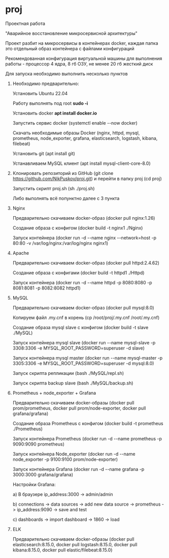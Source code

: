 # proj
Проектная работа

"Аварийное восстановление микросервисной архитектуры"

Проект разбит на микросервисы в контейнерах docker, каждая папка это отдельный образ контейнера с файлами конфигураций

Рекомендованная конфигурация виртуальной машины для выполнения работы - процессор 4 ядра, 8 гб ОЗУ, не менее 20 гб жесткий диск

Для запуска необходимо выполнить несколько пунктов

1. Необходимо предварительно:

   Установить Ubuntu 22.04

   Работу выполнять под root **sudo -i**

   Установить docker **apt install docker.io**

   Запустить сервис docker (systemctl enable --now docker)

   Скачать необходимые образы Docker (nginx, httpd, mysql, prometheus, node_exporter, grafana, elasticsearch, logstash, kibana, filebeat)

   Установить git (apt install git)

   Устанавливаем MySQL клиент (apt install mysql-client-core-8.0)

3. Клонировать репозиторий из GitHub (git clone https://github.com/NikPuskov/proj.git) и перейти в папку proj (cd proj)

   Запустить скрипт proj.sh (sh ./proj.sh)

   Либо выполнять всё попунктно далее с 3 пункта 

4. Nginx

   Предварительно скачиваем docker-образ (docker pull nginx:1.26)

   Создание образа с конфигом (docker build -t nginx1 ./Nginx)

   Запуск контейнера (docker run -d --name nginx --network=host -p 80:80 -v /var/log/nginx:/var/log/nginx nginx1)

5. Apache

   Предварительно скачиваем docker-образ (docker pull httpd:2.4.62)

   Создание образа с конфигами (docker build -t httpd1 ./Httpd)

   Запуск контейнера (docker run -d --name httpd -p 8080:8080 -p 8081:8081 -p 8082:8082 httpd1)

6. MySQL

   Предварительно скачиваем docker-образ (docker pull mysql:8.0)

   Копируем файл .my.cnf в корень (cp /root/proj/.my.cnf /root/.my.cnf)

   Создание образа mysql slave с конфигом (docker build -t slave ./MySQL)

   Запуск контейнера mysql slave (docker run --name mysql-slave -p 3308:3306 -e MYSQL_ROOT_PASSWORD=superuser -d slave)

   Запуск контейнера mysql master (docker run --name mysql-master -p 3305:3306 -e MYSQL_ROOT_PASSWORD=superuser -d mysql:8.0)

   Запуск скрипта репликации (bash ./MySQL/repl.sh)

   Запуск скрипта backup slave (bash ./MySQL/backup.sh)

7. Prometheus + node_exporter + Grafana

   Предварительно скачиваем docker-образы (docker pull prom/prometheus, docker pull prom/node-exporter, docker pull grafana/grafana)

   Создание образа Prometheus с конфигом (docker build -t prometheus ./Prometheus)

   Запуск контейнера Prometheus (docker run -d --name prometheus -p 9090:9090 prometheus)

   Запуск контейнера Node_exporter (docker run -d --name node_exporter -p 9100:9100 prom/node-exporter)

   Запуск контейнера Grafana (docker run -d --name grafana -p 3000:3000 grafana/grafana)

   Настройки Grafana:

      a) В браузере ip_address:3000 -> admin/admin

      b) connections -> data sources -> add new data source -> prometheus -> ip_address:9090 -> save and test

      c) dashboards -> import dashboard -> 1860 -> load

8. ELK

   Предварительно скачиваем docker-образы (docker pull elasticsearch:8.15.0, docker pull logstash:8.15.0, docker pull kibana:8.15.0, docker pull elastic/filebeat:8.15.0)
   
   

